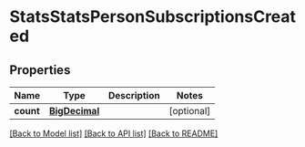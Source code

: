 # StatsStatsPersonSubscriptionsCreated

## Properties
Name | Type | Description | Notes
------------ | ------------- | ------------- | -------------
**count** | [**BigDecimal**](BigDecimal.md) |  | [optional] 

[[Back to Model list]](../README.md#documentation-for-models) [[Back to API list]](../README.md#documentation-for-api-endpoints) [[Back to README]](../README.md)

